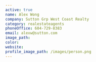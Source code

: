 ```yaml
---
active: true
name: Alex Wong
company: Sutton Grp West Coast Realty
category: realestateagents
phoneOffice: 604-729-8383
email: alexw@sutton.com
image_path:
color:
website:
profile_image_path: /images/person.png
---
```



